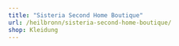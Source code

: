 ```yaml
---
title: "Sisteria Second Home Boutique"
url: /heilbronn/sisteria-second-home-boutique/
shop: Kleidung
---
```

